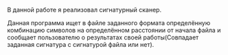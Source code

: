 В данной работе я реализовал сигнатурный сканер.

Данная программа ищет в файле заданного формата определённую комбинацию символов на определённом расстоянии от начала файла и сообщает пользователю о результатах своей работы(Совпадает заданная сигнатура с сигнатурой файла или нет).
